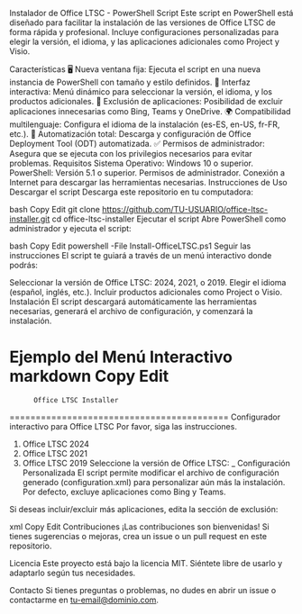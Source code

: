 Instalador de Office LTSC - PowerShell Script
Este script en PowerShell está diseñado para facilitar la instalación de las versiones de Office LTSC de forma rápida y profesional. Incluye configuraciones personalizadas para elegir la versión, el idioma, y las aplicaciones adicionales como Project y Visio.

Características
🖥️ Nueva ventana fija: Ejecuta el script en una nueva instancia de PowerShell con tamaño y estilo definidos.
🚀 Interfaz interactiva: Menú dinámico para seleccionar la versión, el idioma, y los productos adicionales.
🔧 Exclusión de aplicaciones: Posibilidad de excluir aplicaciones innecesarias como Bing, Teams y OneDrive.
🌍 Compatibilidad multilenguaje: Configura el idioma de la instalación (es-ES, en-US, fr-FR, etc.).
💾 Automatización total: Descarga y configuración de Office Deployment Tool (ODT) automatizada.
✅ Permisos de administrador: Asegura que se ejecuta con los privilegios necesarios para evitar problemas.
Requisitos
Sistema Operativo: Windows 10 o superior.
PowerShell: Versión 5.1 o superior.
Permisos de administrador.
Conexión a Internet para descargar las herramientas necesarias.
Instrucciones de Uso
Descargar el script
Descarga este repositorio en tu computadora:

bash
Copy
Edit
git clone https://github.com/TU-USUARIO/office-ltsc-installer.git
cd office-ltsc-installer
Ejecutar el script
Abre PowerShell como administrador y ejecuta el script:

bash
Copy
Edit
powershell -File Install-OfficeLTSC.ps1
Seguir las instrucciones
El script te guiará a través de un menú interactivo donde podrás:

Seleccionar la versión de Office LTSC: 2024, 2021, o 2019.
Elegir el idioma (español, inglés, etc.).
Incluir productos adicionales como Project o Visio.
Instalación
El script descargará automáticamente las herramientas necesarias, generará el archivo de configuración, y comenzará la instalación.

Ejemplo del Menú Interactivo
markdown
Copy
Edit
==========================================
          Office LTSC Installer           
==========================================
Configurador interactivo para Office LTSC
Por favor, siga las instrucciones.

1. Office LTSC 2024
2. Office LTSC 2021
3. Office LTSC 2019
Seleccione la versión de Office LTSC: _
Configuración Personalizada
El script permite modificar el archivo de configuración generado (configuration.xml) para personalizar aún más la instalación. Por defecto, excluye aplicaciones como Bing y Teams.

Si deseas incluir/excluir más aplicaciones, edita la sección de exclusión:

xml
Copy
Edit
<ExcludeApp ID="Groove" />
<ExcludeApp ID="OneDrive" />
Contribuciones
¡Las contribuciones son bienvenidas! Si tienes sugerencias o mejoras, crea un issue o un pull request en este repositorio.

Licencia
Este proyecto está bajo la licencia MIT. Siéntete libre de usarlo y adaptarlo según tus necesidades.

Contacto
Si tienes preguntas o problemas, no dudes en abrir un issue o contactarme en tu-email@dominio.com.
